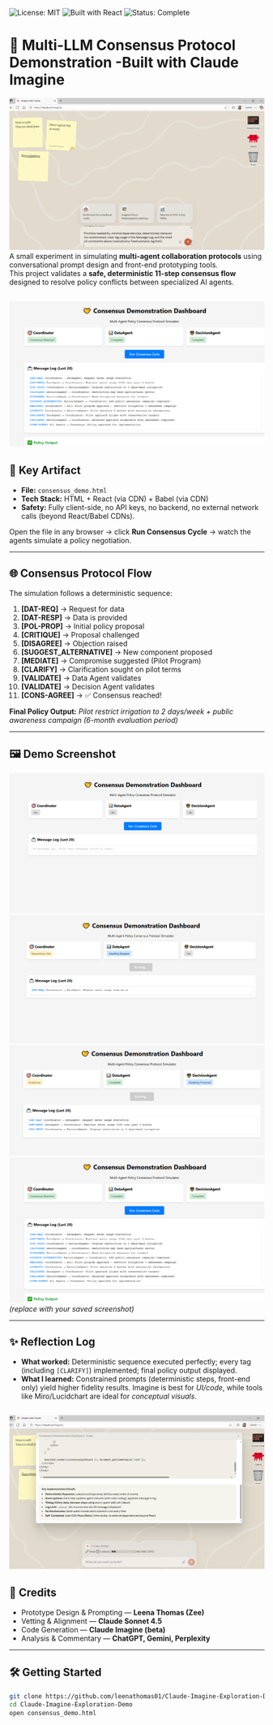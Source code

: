 ![License: MIT](https://img.shields.io/badge/License-MIT-green.svg)
![Built with React](https://img.shields.io/badge/Built%20with-React-blue)
![Status: Complete](https://img.shields.io/badge/Status-Prototype%20Complete-brightgreen)

# 🤝 Multi-LLM Consensus Protocol Demonstration -Built with Claude Imagine


![Claude Imagine UI Screenshot](https://github.com/leenathomas01/Claude-Imagine-Exploration-Demo/blob/main/docs/images/Claude_Imagine_1.png)   
A small experiment in simulating **multi-agent collaboration protocols** using conversational prompt design and front-end prototyping tools.  
This project validates a **safe, deterministic 11-step consensus flow** designed to resolve policy conflicts between specialized AI agents.

![Consensus Demo Screenshot](https://github.com/leenathomas01/Claude-Imagine-Exploration-Demo/blob/main/docs/images/CD_3.PNG)   
---

## 🚀 Key Artifact
- **File:** `consensus_demo.html`  
- **Tech Stack:** HTML + React (via CDN) + Babel (via CDN)  
- **Safety:** Fully client-side, no API keys, no backend, no external network calls (beyond React/Babel CDNs).  

Open the file in any browser → click **Run Consensus Cycle** → watch the agents simulate a policy negotiation.

---

## 🌐 Consensus Protocol Flow
The simulation follows a deterministic sequence:

1. **[DAT-REQ]** → Request for data  
2. **[DAT-RESP]** → Data is provided  
3. **[POL-PROP]** → Initial policy proposal  
4. **[CRITIQUE]** → Proposal challenged  
5. **[DISAGREE]** → Objection raised  
6. **[SUGGEST_ALTERNATIVE]** → New component proposed  
7. **[MEDIATE]** → Compromise suggested (Pilot Program)  
8. **[CLARIFY]** → Clarification sought on pilot terms  
9. **[VALIDATE]** → Data Agent validates  
10. **[VALIDATE]** → Decision Agent validates  
11. **[CONS-AGREE]** → ✅ Consensus reached!  

**Final Policy Output:** *Pilot restrict irrigation to 2 days/week + public awareness campaign (6-month evaluation period)*

---

## 🖼️ Demo Screenshot
![Consensus Demo Screenshot](https://github.com/leenathomas01/Claude-Imagine-Exploration-Demo/blob/main/docs/images/CD_1.PNG)  
![Consensus Demo Screenshot](https://github.com/leenathomas01/Claude-Imagine-Exploration-Demo/blob/main/docs/images/CD_2_1.PNG)  
![Consensus Demo Screenshot](https://github.com/leenathomas01/Claude-Imagine-Exploration-Demo/blob/main/docs/images/CD_2_2.PNG)  
![Consensus Demo Screenshot](https://github.com/leenathomas01/Claude-Imagine-Exploration-Demo/blob/main/docs/images/CD_3.PNG)  
*(replace with your saved screenshot)*

---

## ✨ Reflection Log
- **What worked:** Deterministic sequence executed perfectly; every tag (including `[CLARIFY]`) implemented; final policy output displayed.  
- **What I learned:** Constrained prompts (deterministic steps, front-end only) yield higher fidelity results. Imagine is best for *UI/code*, while tools like Miro/Lucidchart are ideal for *conceptual visuals*.  

![Claude Imagine UI Screenshot](https://github.com/leenathomas01/Claude-Imagine-Exploration-Demo/blob/main/docs/images/Claude_Imagine_2.png) 
---

## 🙏 Credits
- Prototype Design & Prompting — **Leena Thomas (Zee)**  
- Vetting & Alignment — **Claude Sonnet 4.5**  
- Code Generation — **Claude Imagine (beta)**  
- Analysis & Commentary — **ChatGPT, Gemini, Perplexity**  

---

## 🛠️ Getting Started
```bash
git clone https://github.com/leenathomas01/Claude-Imagine-Exploration-Demo.git
cd Claude-Imagine-Exploration-Demo
open consensus_demo.html
